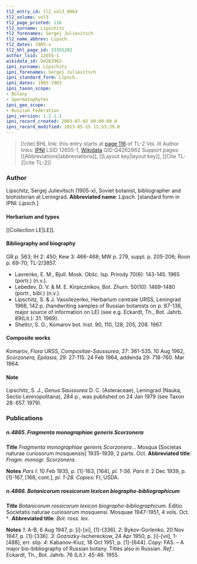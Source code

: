 ```yaml
---
tl2_entry_id: tl2_vol3_0064
tl2_volume: vol3
tl2_page_printed: 116
tl2_surname: Lipschitz
tl2_forenames: Sergej Julievitsch
tl2_name_abbrev: Lipsch.
tl2_dates: 1905-x
tl2_bhl_page_id: 33355203
author_lsid: 12655-1
wikidata_id: Q4262962
ipni_surname: Lipschitz
ipni_forenames: Sergej Julievitsch
ipni_standard_form: Lipsch.
ipni_dates: 1905-1983
ipni_taxon_scope: 
- Botany
- Spermatophytes
ipni_geo_scope: 
- Russian Federation
ipni_version: 1.2.1.1
ipni_record_created: 2003-07-02 00:00:00.0
ipni_record_modified: 2013-05-15 11:53:39.0
---
```


> [!cite] BHL link: this entry starts at [page 116](https://www.biodiversitylibrary.org/page/33355203) of TL-2 Vol. III
> Author links: [IPNI](https://www.ipni.org/a/12655-1) LSID 12655-1, [Wikidata](https://www.wikidata.org/wiki/Q4262962) QID Q4262962
> Support pages: [[Abbreviations|abbreviations]], [[Layout key|layout key]], [[Cite TL-2|cite TL-2]]

### Author

Lipschitz, Sergej Julievitsch (1905-x), Soviet botanist, bibliographer and biohistorian at Leningrad. 
**Abbreviated name**: *Lipsch.* \[standard form in IPNI: *Lipsch.*\]

#### Herbarium and types

[[Collection LE|LE]].

#### Bibliography and biography

GR p. 563; IH 2: 450; Kew 3: 466-468; MW p. 279, suppl. p. 205-206; Roon p. 69-70; TL-2/3857.
- Lavrenko, E. M., Bjull. Mosk. Obšc. Isp. Prirody 70(6): 143-145. 1965 (portr.) (n.v.).
- Lebedev, D. V. & M. E. Kirpicznikov, Bot. Zhurn. 50(10): 1469-1480 (portr., bibl.) (n.v.).
- Lipschitz, S. & J. Vassilezenko, Herbarium centrale URSS, Leningrad 1968, 142 p. (handwriting samples of Russian botanists on p. 87-136, major source of information on LE) (see e.g. Eckardt, Th., Bot. Jahrb. 89(Lit.): 31. 1969).
- Shetlcr, S. G., Komarov bot. Inst. 90, 110, 128, 205, 208. 1967.

#### Composite works

Komarov, *Flora* URSS, *Compositae-Saussurea*, 27: 361-535. 10 Aug 1962, *Scorzonera, Epilasia*, 29: 27-115. 24 Feb 1964, addenda 29: 718-760. Mar 1964.

#### Note

Lipschitz, S. J., *Genus Saussurea* D. C. (Asteraceae), Leningrad (Nauka, Sectio Leninopolitana), 284 p., was published on 24 Jan 1979 (see Taxon 28: 657. 1979).

### Publications

##### n.4865. Fragmenta monographiae generis Scorzonera

**Title**
*Fragmenta monographiae generis Scorzonera*... Mosqua \[Societas naturae curiosorum mosquensis\] 1935-1939, 2 parts. Oct.
**Abbreviated title**: *Fragm. monogr. Scorzonera*.

**Notes**
*Pars I*: 10 Feb 1935, p. \[1\]-163, \[164\], *pl. 1-56.*
*Pars II*: 2 Dec 1939, p. \[1\]-167, \[168, cont.\], *pl. 1-28.*
*Copies*: FI, USDA.

##### n.4866. Botanicorum rossicorum lexicon biographo-bibliographicum

**Title**
*Botanicorum rossicorum lexicon biographo-bibliographicum*. Editio Societatis naturae curiosorum mosquensi. Mosquae 1947-1951, 4 vols. Oct. †.
**Abbreviated title**: *Bot. ross. lex.*

**Notes**
*1*: A-B, 6 Aug 1947, p. \[i\]-\[xi\], \[1\]-\[336\].
*2*: Bykov-Gorlenko, 20 Nov 1947, p. \[1\]-\[336\].
*3*: Goznizky-Ischereckow, 24 Apr 1950, p. \[i\]-\[vii\], 1-\[488\], err. slip.
*4*: Kabanov-Kiuz, 18 Oct 1951, p. \[1\]-\[644\].
*Copy*: FAS. – A major bio-bibliography of Russian botany. Titles also in Russian.
*Ref*.: Eckardt, Th., Bot. Jahrb. 76 (Lit.): 45-46. 1955.

